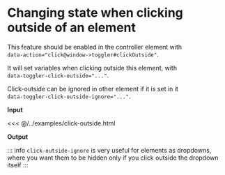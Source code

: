 # Changing state when clicking outside of an element

This feature should be enabled in the controller element with<br />`data-action="click@window->toggler#clickOutside"`.

It will set variables when clicking outside this element, with<br />`data-toggler-click-outside="..."`.

Click-outside can be ignored in other element if it is set in it<br />`data-toggler-click-outside-ignore="..."`.

**Input**

<<< @/../examples/click-outside.html

**Output**

<!--@include: ./../../examples/click-outside.html-->


::: info
`click-outside-ignore` is very useful for elements as dropdowns, where you want them to be hidden only if you click outside the dropdown itself
:::